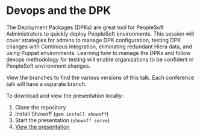 # Devops and the DPK

The Deployment Packages (DPKs) are great tool for PeopleSoft Administrators to quickly deploy PeopleSoft environments. This session will cover strategies for admins to manage DPK configuration, testing DPK changes with Continious Integration, eliminating redundant Hiera data, and using Puppet environments. Learning how to manage the DPKs and follow devops methodology for testing will enable organizations to be confident in PeopleSoft environment changes.

View the branches to find the various versions of this talk. Each conference talk will have a separate branch.

To download and view the presentation locally:

1. Clone the repository
1. Install Showoff (`gem install showoff`)
1. Start the presentation (`showoff serve`)
1. [View the presentation](http://localhost:9090/)

